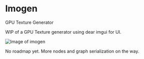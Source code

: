 # Imogen
GPU Texture Generator

WIP of a GPU Texture generator using dear imgui for UI.

![Image of imogen](https://i.imgur.com/zs64qO5.png)

No roadmap yet. More nodes and graph serialization on the way.
